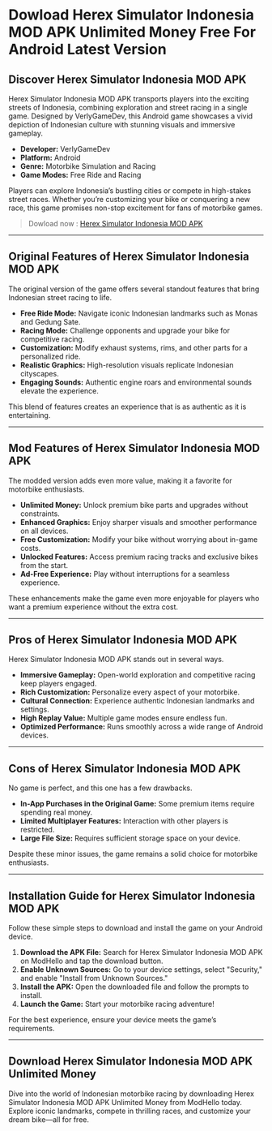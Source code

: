 # Dowload Herex Simulator Indonesia MOD APK Unlimited Money Free For Android Latest Version

## Discover Herex Simulator Indonesia MOD APK  
Herex Simulator Indonesia MOD APK transports players into the exciting streets of Indonesia, combining exploration and street racing in a single game. Designed by VerlyGameDev, this Android game showcases a vivid depiction of Indonesian culture with stunning visuals and immersive gameplay.

- **Developer:** VerlyGameDev  
- **Platform:** Android  
- **Genre:** Motorbike Simulation and Racing  
- **Game Modes:** Free Ride and Racing  

Players can explore Indonesia’s bustling cities or compete in high-stakes street races. Whether you’re customizing your bike or conquering a new race, this game promises non-stop excitement for fans of motorbike games.  


>Dowload now : [Herex Simulator Indonesia MOD APK](https://modhello.com/id/herex-simulator-indonesia/)
---

## Original Features of Herex Simulator Indonesia MOD APK  
The original version of the game offers several standout features that bring Indonesian street racing to life.  

- **Free Ride Mode:** Navigate iconic Indonesian landmarks such as Monas and Gedung Sate.  
- **Racing Mode:** Challenge opponents and upgrade your bike for competitive racing.  
- **Customization:** Modify exhaust systems, rims, and other parts for a personalized ride.  
- **Realistic Graphics:** High-resolution visuals replicate Indonesian cityscapes.  
- **Engaging Sounds:** Authentic engine roars and environmental sounds elevate the experience.  

This blend of features creates an experience that is as authentic as it is entertaining.  

---

## Mod Features of Herex Simulator Indonesia MOD APK  
The modded version adds even more value, making it a favorite for motorbike enthusiasts.  

- **Unlimited Money:** Unlock premium bike parts and upgrades without constraints.  
- **Enhanced Graphics:** Enjoy sharper visuals and smoother performance on all devices.  
- **Free Customization:** Modify your bike without worrying about in-game costs.  
- **Unlocked Features:** Access premium racing tracks and exclusive bikes from the start.  
- **Ad-Free Experience:** Play without interruptions for a seamless experience.  

These enhancements make the game even more enjoyable for players who want a premium experience without the extra cost.  

---

## Pros of Herex Simulator Indonesia MOD APK  
Herex Simulator Indonesia MOD APK stands out in several ways.  

- **Immersive Gameplay:** Open-world exploration and competitive racing keep players engaged.  
- **Rich Customization:** Personalize every aspect of your motorbike.  
- **Cultural Connection:** Experience authentic Indonesian landmarks and settings.  
- **High Replay Value:** Multiple game modes ensure endless fun.  
- **Optimized Performance:** Runs smoothly across a wide range of Android devices.  

---

## Cons of Herex Simulator Indonesia MOD APK  
No game is perfect, and this one has a few drawbacks.  

- **In-App Purchases in the Original Game:** Some premium items require spending real money.  
- **Limited Multiplayer Features:** Interaction with other players is restricted.  
- **Large File Size:** Requires sufficient storage space on your device.  

Despite these minor issues, the game remains a solid choice for motorbike enthusiasts.  

---

## Installation Guide for Herex Simulator Indonesia MOD APK  
Follow these simple steps to download and install the game on your Android device.  

1. **Download the APK File:** Search for Herex Simulator Indonesia MOD APK on ModHello and tap the download button.  
2. **Enable Unknown Sources:** Go to your device settings, select "Security," and enable "Install from Unknown Sources."  
3. **Install the APK:** Open the downloaded file and follow the prompts to install.  
4. **Launch the Game:** Start your motorbike racing adventure!  

For the best experience, ensure your device meets the game’s requirements.  

---

## Download Herex Simulator Indonesia MOD APK Unlimited Money  
Dive into the world of Indonesian motorbike racing by downloading Herex Simulator Indonesia MOD APK Unlimited Money from ModHello today. Explore iconic landmarks, compete in thrilling races, and customize your dream bike—all for free.  
